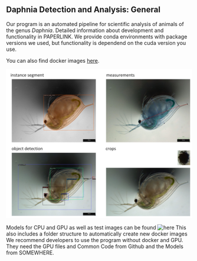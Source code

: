 ## Daphnia Detection and Analysis: General

Our program is an automated pipeline for scientific analysis of animals of the genus *Daphnia*. Detailed information about development and functionality in PAPERLINK.
We provide conda environments with package versions we used, but functionality is dependend on the cuda version you use.

You can also find docker images [here](https://hub.docker.com/repository/docker/fipsik/daphniadetector/general).

![image](https://github.com/Fipsii/DaphniaDetector/blob/main/Zeichnung4.png?raw=true)

Models for CPU and GPU as well as test images can be found ![here](A_Link) This also includes a folder structure to automatically create new docker images
We recommend developers to use the program without docker and GPU. They need the GPU files and Common Code from Github and the Models from SOMEWHERE.


